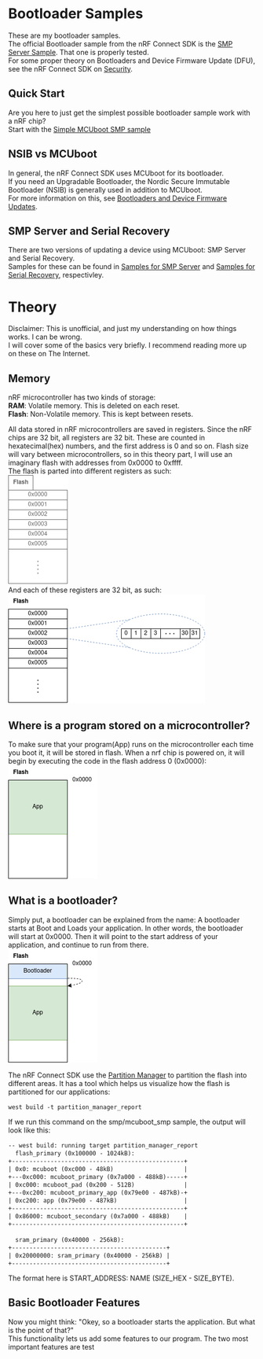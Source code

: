 # Bootloader Samples
These are my bootloader samples.  
The official Bootloader sample from the nRF Connect SDK is the [SMP Server Sample](https://developer.nordicsemi.com/nRF_Connect_SDK/doc/2.1.0/zephyr/samples/subsys/mgmt/mcumgr/smp_svr/README.html). That one is properly tested.  
For some proper theory on Bootloaders and Device Firmware Update (DFU), see the nRF Connect SDK on [Security](https://developer.nordicsemi.com/nRF_Connect_SDK/doc/2.1.0/nrf/security_chapter.html).

## Quick Start
Are you here to just get the simplest possible bootloader sample work with a nRF chip?  
Start with the [Simple MCUboot SMP sample](smp/mcuboot_smp/)

## NSIB vs MCUboot
In general, the nRF Connect SDK uses MCUboot for its bootloader.  
If you need an Upgradable Bootloader, the Nordic Secure Immutable Bootloader (NSIB) is generally used in addition to MCUboot.  
For more information on this, see [Bootloaders and Device Firmware Updates](https://developer.nordicsemi.com/nRF_Connect_SDK/doc/2.1.0/nrf/app_bootloaders.html#app-bootloaders).

## SMP Server and Serial Recovery
There are two versions of updating a device using MCUboot: SMP Server and Serial Recovery.  
Samples for these can be found in [Samples for SMP Server](smp/) and [Samples for Serial Recovery](serial_recovert/), respectivley.

# Theory
Disclaimer: This is unofficial, and just my understanding on how things works. I can be wrong.  
I will cover some of the basics very briefly. I recommend reading more up on these on The Internet.

## Memory
nRF microcontroller has two kinds of storage:  
**RAM**: Volatile memory. This is deleted on each reset.  
**Flash**: Non-Volatile memory. This is kept between resets.  

All data stored in nRF microcontrollers are saved in registers. Since the nRF chips are 32 bit, all registers are 32 bit. These are counted in hexatecimal(hex) numbers, and the first address is 0 and so on. Flash size will vary between microcontrollers, so in this theory part, I will use an imaginary flash with addresses from 0x0000 to 0xffff.  
The flash is parted into different registers as such:  
![Register Addresses](../.images/flash_addresses.png)  
And each of these registers are 32 bit, as such:  
![Register Size](../.images/register_size.png)

## Where is a program stored on a microcontroller?
To make sure that your program(App) runs on the microcontroller each time you boot it, it will be stored in flash.
When a nrf chip is powered on, it will begin by executing the code in the flash address 0 (0x0000):  
![App stored in flash](../.images/flash_app.png)

## What is a bootloader?
Simply put, a bootloader can be explained from the name: A bootloader starts at Boot and Loads your application. 
In other words, the bootloader will start at 0x0000. Then it will point to the start address of your application, and continue to run from there.  
![Bootloader will boot into App](../.images/flash_boot_into_app.png)

The nRF Connect SDK use the [Partition Manager](https://developer.nordicsemi.com/nRF_Connect_SDK/doc/latest/nrf/scripts/partition_manager/partition_manager.html) to partition the flash into different areas. It has a tool which helps us visualize how the flash is partitioned for our applications:
```
west build -t partition_manager_report
```
If we run this command on the smp/mcuboot\_smp sample, the output will look like this:
```
-- west build: running target partition_manager_report
  flash_primary (0x100000 - 1024kB): 
+-------------------------------------------------+
| 0x0: mcuboot (0xc000 - 48kB)                    |
+---0xc000: mcuboot_primary (0x7a000 - 488kB)-----+
| 0xc000: mcuboot_pad (0x200 - 512B)              |
+---0xc200: mcuboot_primary_app (0x79e00 - 487kB)-+
| 0xc200: app (0x79e00 - 487kB)                   |
+-------------------------------------------------+
| 0x86000: mcuboot_secondary (0x7a000 - 488kB)    |
+-------------------------------------------------+

  sram_primary (0x40000 - 256kB): 
+--------------------------------------------+
| 0x20000000: sram_primary (0x40000 - 256kB) |
+--------------------------------------------+
```
The format here is START\_ADDRESS: NAME (SIZE_HEX - SIZE_BYTE). 

## Basic Bootloader Features
Now you might think: "Okey, so a bootloader starts the application. But what is the point of that?"  
This functionality lets us add some features to our program. The two most important features are 
test

